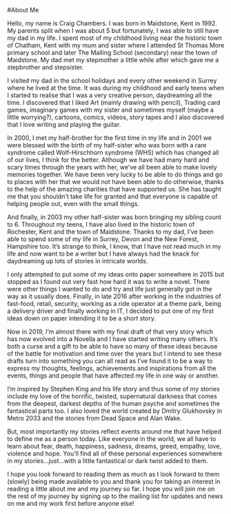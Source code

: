 #About Me

Hello, my name is Craig Chambers. I was born in Maidstone, Kent in 1992. My parents split when I was about 5 but fortunately, I was able to still have my dad in my life. I spent most of my childhood living near the historic town of Chatham, Kent with my mum and sister where I attended St Thomas More primary school and later The Malling School (secondary) near the town of Maidstone. My dad met my stepmother a little while after which gave me a stepbrother and stepsister.

I visited my dad in the school holidays and every other weekend in Surrey where he lived at the time. It was during my childhood and early teens when I started to realise that I was a very creative person, daydreaming all the time. I discovered that I liked Art (mainly drawing with pencil), Trading card games, imaginary games with my sister and sometimes myself (maybe a little worrying?), cartoons, comics, videos, story tapes and I also discovered that I love writing and playing the guitar.

In 2000, I met my half-brother for the first time in my life and in 2001 we were blessed with the birth of my half-sister who was born with a rare syndrome called Wolf-Hirschhorn syndrome (WHS) which has changed all of our lives, I think for the better. Although we have had many hard and scary times through the years with her, we’ve all been able to make lovely memories together. We have been very lucky to be able to do things and go to places with her that we would not have been able to do otherwise, thanks to the help of the amazing charities that have supported us. She has taught me that you shouldn’t take life for granted and that everyone is capable of helping people out, even with the small things.

And finally, in 2003 my other half-sister was born bringing my sibling count to 6. Throughout my teens, I have also lived in the historic town of Rochester, Kent and the town of Maidstone. Thanks to my dad, I’ve been able to spend some of my life in Surrey, Devon and the New Forest, Hampshire too. It’s strange to think, I know, that I have not read much in my life and now want to be a writer but I have always had the knack for daydreaming up lots of stories in intricate worlds.

I only attempted to put some of my ideas onto paper somewhere in 2015 but stopped as I found out very fast how hard it was to write a novel. There were other things I wanted to do and try and life just generally got in the way as it usually does. Finally, in late 2016 after working in the industries of fast-food, retail, security, working as a ride operator at a theme park, being a delivery driver and finally working in IT, I decided to put one of my first ideas down on paper intending it to be a short story.

Now in 2019, I’m almost there with my final draft of that very story which has now evolved into a Novella and I have started writing many others. It’s both a curse and a gift to be able to have so many of these ideas because of the battle for motivation and time over the years but I intend to see these drafts turn into something you can all read as I’ve found it to be a way to express my thoughts, feelings, achievements and inspirations from all the events, things and people that have affected my life in one way or another.

I’m inspired by Stephen King and his life story and thus some of my stories include my love of the horrific, twisted, supernatural darkness that comes from the deepest, darkest depths of the human psyche and sometimes the fantastical parts too. I also loved the world created by Dmitry Glukhovsky in Metro 2033 and the stories from Dead Space and Alan Wake.

But, most importantly my stories reflect events around me that have helped to define me as a person today. Like everyone in the world, we all have to learn about fear, death, happiness, sadness, dreams, greed, empathy, love, violence and hope. You’ll find all of these personal experiences somewhere in my stories...just...with a little fantastical or dark twist added to them.

I hope you look forward to reading them as much as I look forward to them (slowly) being made available to you and thank you for taking an interest in reading a little about me and my journey so far. I hope you will join me on the rest of my journey by signing up to the mailing list for updates and news on me and my work first before anyone else!
